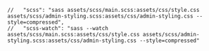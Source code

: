     //   "scss": "sass assets/scss/main.scss:assets/css/style.css assets/scss/admin-styling.scss:assets/css/admin-styling.css --style=compressed",
    //   "scss-watch": "sass --watch assets/scss/main.scss:assets/css/style.css assets/scss/admin-styling.scss:assets/css/admin-styling.css --style=compressed"

